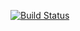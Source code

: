 [![Build Status](https://travis-ci.org/funivan/cabbage-core.svg?branch=master)](https://travis-ci.org/funivan/cabbage-core)